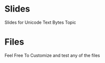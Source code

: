 # Slides
Slides for Unicode Text Bytes Topic

# Files
Feel Free To Customize and test any of the files
